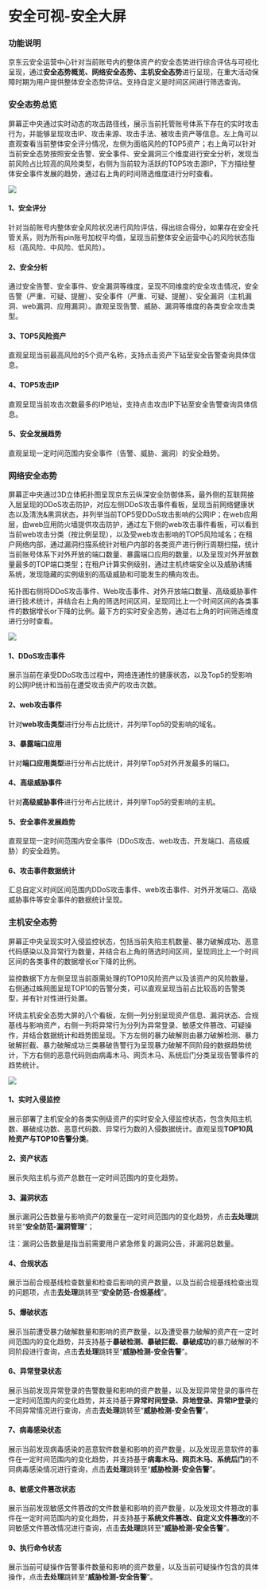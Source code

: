 # 安全可视-安全大屏

### 功能说明

​		京东云安全运营中心针对当前账号内的整体资产的安全态势进行综合评估与可视化呈现，通过**安全态势概览、网络安全态势、主机安全态势**进行呈现，在重大活动保障时期为用户提供整体安全态势评估。支持自定义是时间区间进行筛选查询。

### 安全态势总览

​		屏幕正中央通过实时动态的攻击路径线，展示当前托管账号体系下存在的实时攻击行为，并能够呈现攻击IP、攻击来源、攻击手法、被攻击资产等信息。左上角可以直观查看当前整体安全评分情况，左侧为面临风险的TOP5资产；右上角可以针对当前安全态势按照安全告警、安全事件、安全漏洞三个维度进行安全分析，发现当前风险占比较高的风险类型，右侧为当前较为活跃的TOP5攻击源IP，下方描绘整体安全事件发展的趋势，通过右上角的时间筛选维度进行分时查看。

![](../../../../../image/CSoC/CSoC-01-3-1-0726-Dash.png)

#### 1、安全评分

针对当前账号内整体安全风险状况进行风险评估，得出综合得分，如果存在安全托管关系，则为所有pin账号加权平均值，呈现当前整体安全运营中心的风险状态指标（高风险、中风险、低风险）。

#### 2、安全分析

通过安全告警、安全事件、安全漏洞等维度，呈现不同维度的安全攻击情况，安全告警（严重、可疑、提醒）、安全事件（严重、可疑、提醒）、安全漏洞（主机漏洞、web漏洞、应用漏洞）。直观呈现告警、威胁、漏洞等维度的各类安全攻击类型。

#### 3、TOP5风险资产

直观呈现当前最高风险的5个资产名称，支持点击资产下钻至安全告警查询具体信息。

#### 4、TOP5攻击IP

直观呈现当前攻击次数最多的IP地址，支持点击攻击IP下钻至安全告警查询具体信息。

#### 5、安全发展趋势

直观呈现一定时间范围内安全事件（告警、威胁、漏洞）的安全趋势。

### 网络安全态势

​		屏幕正中央通过3D立体拓扑图呈现京东云纵深安全防御体系，最外侧的互联网接入层呈现的DDoS攻击防护，对应左侧DDoS攻击事件看板，呈现当前网络健康状态以及清洗&黑洞状态，并列举当前TOP5受DDoS攻击影响的公网IP；在web应用层，由web应用防火墙提供攻击防护，通过左下侧的web攻击事件看板，可以看到当前web攻击分类（按比例呈现），以及受web攻击影响的TOP5风险域名；在租户网络内部，通过漏洞扫描系统针对租户内部的各类资产进行例行周期扫描，统计当前账号体系下对外开放的端口数量、暴露端口应用的数量，以及呈现对外开放数量最多的TOP端口类型；在租户计算实例级别，通过主机终端安全以及威胁诱捕系统，发现隐藏的实例级别的高级威胁和可能发生的横向攻击。

​		拓扑图右侧将DDoS攻击事件、Web攻击事件、对外开放端口数量、高级威胁事件进行技术统计，并结合右上角的筛选时间区间，呈现同比上一个时间区间的各类事件的数据增长or下降的比例。最下方的实时安全态势，通过右上角的时间筛选维度进行分时查看。

![](../../../../../image/CSoC/CSoC-01-3-2-0726-network.png)

#### 1、DDoS攻击事件

展示当前在承受DDoS攻击过程中，网络连通性的健康状态，以及Top5的受影响的公网IP统计和当前在遭受攻击资产的攻击次数。

#### 2、web攻击事件

针对**web攻击类型**进行分布占比统计，并列举Top5的受影响的域名。

#### 3、暴露端口应用

针对**端口应用类型**进行分布占比统计，并列举Top5对外开发最多的端口。

#### 4、高级威胁事件

针对**高级威胁事件**进行分布占比统计，并列举Top5的受影响的主机。

#### 5、安全事件发展趋势

直观呈现一定时间范围内安全事件（DDoS攻击、web攻击、开发端口、高级威胁）的安全趋势。

#### 6、攻击事件数据统计

汇总自定义时间区间范围内DDoS攻击事件、web攻击事件、对外开发端口、高级威胁事件等安全事件的数据统计呈现。

### 主机安全态势

​		屏幕正中央呈现实时入侵监控状态，包括当前失陷主机数量、暴力破解成功、恶意代码感染以及异常行为数量，并结合右上角的筛选时间区间，呈现同比上一个时间区间的各类事件的数据增长or下降的比例。

​		监控数据下方左侧呈现当前亟需处理的TOP10风险资产以及该资产的风险数量，右侧通过蛛网图呈现TOP10的告警分类，可以直观呈现当前占比较高的告警类型，并有针对性进行处置。

​		环绕主机安全态势大屏的八个看板，左侧一列分别呈现资产信息、漏洞状态、合规基线与影响资产，右侧一列将异常行为分列为异常登录、敏感文件篡改、可疑操作，并结合数据统计和趋势图呈现。下方左侧的暴力破解则由暴力破解检测、暴力破解拦截、暴力破解成功三类暴破告警行为呈现暴力破解不同阶段的数据趋势统计，下方右侧的恶意代码则由病毒木马、网页木马、系统后门分类呈现告警事件的趋势统计。

![](../../../../../image/CSoC/CSoC-01-3-3-0726-Host.png)

#### 1、实时入侵监控

​		展示部署了主机安全的各类实例级资产的实时安全入侵监控状态，包含失陷主机数、暴破成功数、恶意代码数、异常行为数的入侵数据统计。直观呈现**TOP10风险资产与TOP10告警分类**。

#### 2、资产状态

展示失陷主机与资产总数在一定时间范围内的变化趋势。

#### 3、漏洞状态

展示漏洞公告数量与影响资产的数量在一定时间范围内的变化趋势，点击**去处理**跳转至“**安全防范-漏洞管理**”；

注：漏洞公告数量是指当前需要用户紧急修复的漏洞公告，非漏洞总数量。

#### 4、合规状态

展示当前合规基线检查数量和检查后影响的资产数量，以及当前合规基线检查出现的问题项，点击**去处理**跳转至“**安全防范-合规基线**”。

#### 5、爆破状态

展示当前遭受暴力破解数量和影响的资产数量，以及遭受暴力破解的资产在一定时间范围内的变化趋势，并支持基于**暴破检测、暴破拦截、暴破成功**的暴力破解的不同阶段进行查询，点击**去处理**跳转至“**威胁检测-安全告警**”。

#### 6、异常登录状态

展示当前发现异常登录的告警数量和影响的资产数量，以及发现异常登录的事件在一定时间范围内的变化趋势，并支持基于**异常时间登录、异地登录、异常IP登录**的不同异常情况进行查询，点击**去处理**跳转至“**威胁检测-安全告警**”。

#### 7、病毒感染状态

展示当前发现病毒感染的恶意软件数量和影响的资产数量，以及发现恶意软件的事件在一定时间范围内的变化趋势，并支持基于**病毒木马、网页木马、系统后门**的不同病毒感染情况进行查询，点击**去处理**跳转至“**威胁检测-安全告警**”。

#### 8、敏感文件篡改状态

展示当前发现敏感文件篡改的文件数量和影响的资产数量，以及发现文件篡改的事件在一定时间范围内的变化趋势，并支持基于**系统文件篡改、自定义文件篡改**的不同敏感文件篡改情况进行查询，点击**去处理**跳转至“**威胁检测-安全告警**”。

#### 9、执行命令状态

展示当前可疑操作告警事件数量和影响的资产数量，以及当前可疑操作包含的具体操作，点击**去处理**跳转至“**威胁检测-安全告警**”。